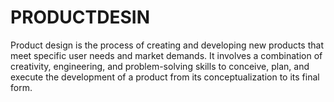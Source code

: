 # PRODUCTDESIN
Product design is the process of creating and developing new products that meet specific user needs and market demands. It involves a combination of creativity, engineering, and problem-solving skills to conceive, plan, and execute the development of a product from its conceptualization to its final form. 
